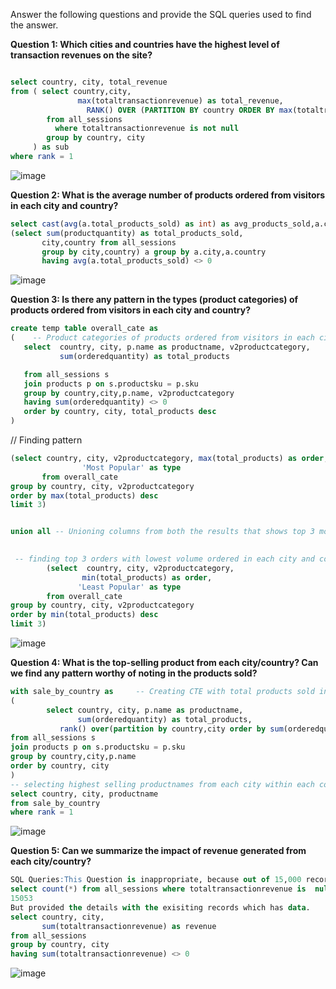 Answer the following questions and provide the SQL queries used to find the answer.

    
**Question 1: Which cities and countries have the highest level of transaction revenues on the site?**

``` SQL

select country, city, total_revenue
from ( select country,city,
               max(totaltransactionrevenue) as total_revenue,
	             RANK() OVER (PARTITION BY country ORDER BY max(totaltransactionrevenue) DESC) as rank
        from all_sessions
	      where totaltransactionrevenue is not null
        group by country, city
	 ) as sub
where rank = 1
```
![image](https://github.com/vangalasusmi/SQL-Project/assets/9608114/dac8aaeb-6b9b-4164-9470-2ad16e79da6f)

**Question 2: What is the average number of products ordered from visitors in each city and country?**
``` SQL
select cast(avg(a.total_products_sold) as int) as avg_products_sold,a.city,a.country from
(select sum(productquantity) as total_products_sold,
	   city,country from all_sessions
	   group by city,country) a group by a.city,a.country
	   having avg(a.total_products_sold) <> 0
```
![image](https://github.com/vangalasusmi/SQL-Project/assets/9608114/1756e2da-cc51-472b-8e4b-986f3303944b)


**Question 3: Is there any pattern in the types (product categories) of products ordered from visitors in each city and country?**
``` SQL
create temp table overall_cate as
(    -- Product categories of products ordered from visitors in each city and country
   select  country, city, p.name as productname, v2productcategory,
           sum(orderedquantity) as total_products

   from all_sessions s
   join products p on s.productsku = p.sku
   group by country,city,p.name, v2productcategory
   having sum(orderedquantity) <> 0
   order by country, city, total_products desc
)
```
// Finding pattern
``` SQL
(select country, city, v2productcategory, max(total_products) as order,
                'Most Popular' as type 
       from overall_cate
group by country, city, v2productcategory
order by max(total_products) desc
limit 3)


union all -- Unioning columns from both the results that shows top 3 most and least popular orders placed by volume in each city and country

	
 -- finding top 3 orders with lowest volume ordered in each city and country 
        (select  country, city, v2productcategory, 
                min(total_products) as order,
               'Least Popular' as type
        from overall_cate
group by country, city, v2productcategory
order by min(total_products) desc
limit 3)
```
![image](https://github.com/vangalasusmi/SQL-Project/assets/9608114/fb77eb56-b82c-4f88-be26-745dc74757f7)

**Question 4: What is the top-selling product from each city/country? Can we find any pattern worthy of noting in the products sold?**
``` SQL
with sale_by_country as     -- Creating CTE with total products sold in each city from each country with products name
(
        select country, city, p.name as productname,
               sum(orderedquantity) as total_products, 
           rank() over(partition by country,city order by sum(orderedquantity) desc) as rank -- Ranking the grouped products sold in each country and city 
from all_sessions s
join products p on s.productsku = p.sku
group by country,city,p.name
order by country, city
) 
-- selecting highest selling productnames from each city within each country 
select country, city, productname
from sale_by_country
where rank = 1
```
![image](https://github.com/vangalasusmi/SQL-Project/assets/9608114/e345d55a-61a1-456c-b712-9d5f7e6a1a5f)


**Question 5: Can we summarize the impact of revenue generated from each city/country?**
``` SQL
SQL Queries:This Question is inappropriate, because out of 15,000 records only 81 records has the data, So the impact generated is not accurate according to the data. As we have outliers, the impact of revenue generated will not be accurate.
select count(*) from all_sessions where totaltransactionrevenue is  null
15053
But provided the details with the exisiting records which has data.
select country, city,
       sum(totaltransactionrevenue) as revenue
from all_sessions 
group by country, city
having sum(totaltransactionrevenue) <> 0
```

![image](https://github.com/vangalasusmi/SQL-Project/assets/9608114/7a53933d-073f-43f2-a626-ed96172ca9a2)



